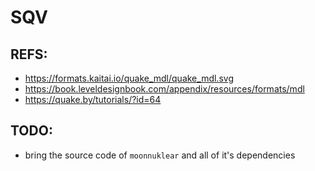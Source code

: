 # SQV

## REFS:
- https://formats.kaitai.io/quake_mdl/quake_mdl.svg
- https://book.leveldesignbook.com/appendix/resources/formats/mdl
- https://quake.by/tutorials/?id=64

## TODO:
- bring the source code of `moonnuklear` and all of it's dependencies